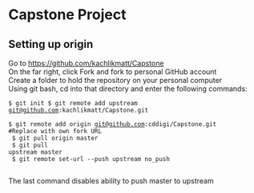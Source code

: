 # Capstone Project

## Setting up origin
Go to https://github.com/kachlikmatt/Capstone<br>
On the far right, click Fork and fork to personal GitHub account<br>
Create a folder to hold the repository on your personal computer<br>
Using git bash, cd into that directory and enter the following commands:<pre><code>$ git init
$ git remote add upstream git@github.com:kachlikmatt/Capstone.git<br>
$ git remote add origin git@github.com:cddigi/Capstone.git  #Replace with own fork URL<br>
$ git pull origin master<br>
$ git pull upstream master<br>
$ git remote set-url --push upstream no_push  
</code></pre>
The last command disables ability to push master to upstream<br>
